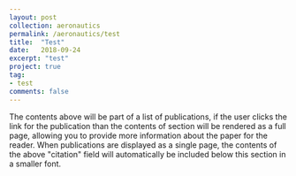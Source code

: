 ```yaml
---
layout: post
collection: aeronautics
permalink: /aeronautics/test
title:  "Test"
date:   2018-09-24
excerpt: "test"
project: true
tag:
- test
comments: false
---
```


The contents above will be part of a list of publications, if the user clicks the link for the publication than the contents of section will be rendered as a full page, allowing you to provide more information about the paper for the reader. When publications are displayed as a single page, the contents of the above "citation" field will automatically be included below this section in a smaller font.